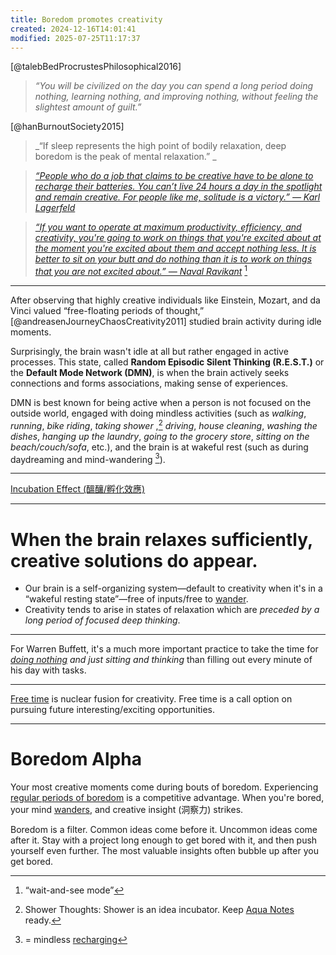 ```yaml
---
title: Boredom promotes creativity
created: 2024-12-16T14:01:41
modified: 2025-07-25T11:17:37
---
```


[@talebBedProcrustesPhilosophical2016]

> _“You will be civilized on the day you can spend a long period doing nothing, learning nothing, and improving nothing, without feeling the slightest amount of guilt.”_

[@hanBurnoutSociety2015]

> _“If sleep represents the high point of bodily relaxation, deep boredom is the peak of mental relaxation.” _

> _[“People who do a job that claims to be creative have to be alone to recharge their batteries. You can’t live 24 hours a day in the spotlight and remain creative. For people like me, solitude is a victory.” — Karl Lagerfeld](https://www.goodreads.com/quotes/324395-people-who-do-a-job-that-claims-to-be-creative)_

> _[“If you want to operate at maximum productivity, efficiency, and creativity, you're going to work on things that you're excited about at the moment you're excited about them and accept nothing less. It is better to sit on your butt and do nothing than it is to work on things that you are not excited about.” — Naval Ravikant](https://podclips.com/c/its-better-to-do-nothing-than-work-on-something-youre-not-excited-about)_ [^1]

---

After observing that highly creative individuals like Einstein, Mozart, and da Vinci valued “free-floating periods of thought,” [@andreasenJourneyChaosCreativity2011] studied brain activity during idle moments.

Surprisingly, the brain wasn't idle at all but rather engaged in active processes. This state, called **Random Episodic Silent Thinking (R.E.S.T.)** or the **Default Mode Network (DMN)**, is when the brain actively seeks connections and forms associations, making sense of experiences.

DMN is best known for being active when a person is not focused on the outside world, engaged with doing mindless activities (such as _walking_, _running_, _bike riding_, _taking shower_ ,[^2] _driving_, _house cleaning_, _washing the dishes_, _hanging up the laundry_, _going to the grocery store_, _sitting on the beach/couch/sofa_, etc.), and the brain is at wakeful rest (such as during daydreaming and mind-wandering [^3]).

---

[Incubation Effect (醞釀/孵化效應)](https://www.google.com/search?q=Incubation+Psychology)

---

# When the brain relaxes sufficiently, creative solutions do appear.

* Our brain is a self-organizing system—default to creativity when it's in a “wakeful resting state”—free of inputs/free to [wander](wander.md).
* Creativity tends to arise in states of relaxation which are _preceded by a long period of focused deep thinking_.

---

For Warren Buffett, it's a much more important practice to take the time for _[doing nothing](Wu%20Wui.md) and just sitting and thinking_ than filling out every minute of his day with tasks.

---

[Free time](slackness.md) is nuclear fusion for creativity. Free time is a call option on pursuing future interesting/exciting opportunities.

---

# Boredom Alpha

Your most creative moments come during bouts of boredom. Experiencing [regular periods of boredom](solitude.md) is a competitive advantage. When you're bored, your mind [wanders](wander.md), and creative insight (洞察力) strikes.

Boredom is a filter. Common ideas come before it. Uncommon ideas come after it. Stay with a project long enough to get bored with it, and then push yourself even further. The most valuable insights often bubble up after you get bored.

[^1]: “wait-and-see mode”
[^2]: Shower Thoughts: Shower is an idea incubator. Keep [Aqua Notes](https://www.myaquanotes.com/) ready.
[^3]: = mindless [recharging](rest,%20reset,%20relax,%20recharge.md)
